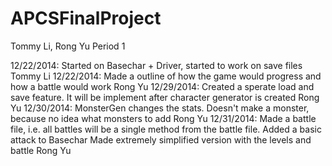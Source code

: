 APCSFinalProject
================

Tommy Li, Rong Yu
Period 1

12/22/2014: Started on Basechar + Driver, started to work on save files  Tommy Li
12/22/2014: Made a outline of how the game would progress and how a battle would work  Rong Yu
12/29/2014: Created a sperate load and save feature. It will be implement after character generator is created Rong Yu
12/30/2014: MonsterGen changes the stats. Doesn't make a monster, because no idea what monsters to add Rong Yu
12/31/2014: Made a battle file, i.e. all battles will be a single method from the battle file. 
	Added a basic attack to Basechar
	Made extremely simplified version with the levels and battle Rong Yu